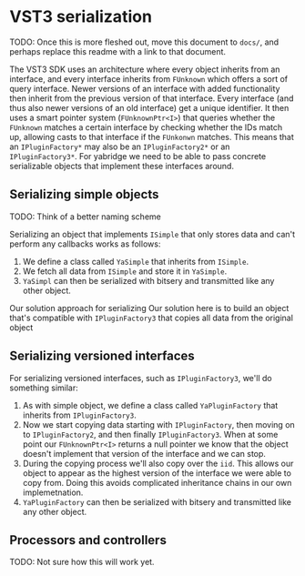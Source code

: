 # VST3 serialization

TODO: Once this is more fleshed out, move this document to `docs/`, and perhaps
replace this readme with a link to that document.

The VST3 SDK uses an architecture where every object inherits from an interface,
and every interface inherits from `FUnknown` which offers a sort of query
interface. Newer versions of an interface with added functionality then inherit
from the previous version of that interface. Every interface (and thus also
newer versions of an old interface) get a unique identifier. It then uses a
smart pointer system (`FUnknownPtr<I>`) that queries whether the `FUnknown`
matches a certain interface by checking whether the IDs match up, allowing casts
to that interface if the `FUnkonwn` matches. This means that an
`IPluginFactory*` may also be an `IPluginFactory2*` or an `IPluginFactory3*`.
For yabridge we need to be able to pass concrete serializable objects that
implement these interfaces around.

## Serializing simple objects

TODO: Think of a better naming scheme

Serializing an object that implements `ISimple` that only stores data and can't
perform any callbacks works as follows:

1. We define a class called `YaSimple` that inherits from `ISimple`.
2. We fetch all data from `ISimple` and store it in `YaSimple`.
3. `YaSimpl` can then be serialized with bitsery and transmitted like any other
   object.

Our
solution approach for serializing Our solution here is to build an object that's compatible with
`IPluginFactory3` that copies all data from the original object

## Serializing versioned interfaces

For serializing versioned interfaces, such as `IPluginFactory3`, we'll do
something similar:

1. As with simple object, we define a class called `YaPluginFactory` that
   inherits from `IPluginFactory3`.
2. Now we start copying data starting with `IPluginFactory`, then moving on to
   `IPluginFactory2`, and then finally `IPluginFactory3`. When at some point our
   `FUnknownPtr<I>` returns a null pointer we know that the object doesn't
   implement that version of the interface and we can stop.
3. During the copying process we'll also copy over the `iid`. This allows our
   object to appear as the highest version of the interface we were able to copy
   from. Doing this avoids complicated inheritance chains in our own
   implemetnation.
4. `YaPluginFactory` can then be serialized with bitsery and transmitted like
   any other object.

## Processors and controllers

TODO: Not sure how this will work yet.

